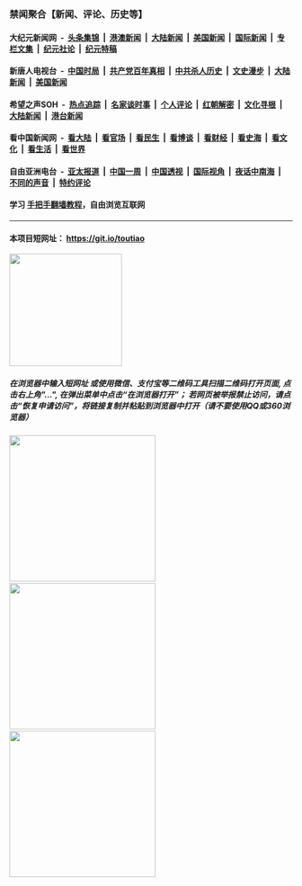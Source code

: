 ### 禁闻聚合【新闻、评论、历史等】

#### 大纪元新闻网 &nbsp;-&nbsp; [头条集锦](indexes/E头条集锦.md?t=02082144) &nbsp;|&nbsp; [港澳新闻](indexes/E港澳新闻.md?t=02082144)  &nbsp;|&nbsp; [大陆新闻](indexes/E大陆新闻.md?t=02082144) &nbsp;|&nbsp; [美国新闻](indexes/E美国新闻.md?t=02082144) &nbsp;|&nbsp; [国际新闻](indexes/E国际新闻.md?t=02082144) &nbsp;|&nbsp; [专栏文集](indexes/E专栏文集.md?t=02082144) &nbsp;|&nbsp; [纪元社论](indexes/E纪元社论.md?t=02082144) &nbsp;|&nbsp; [纪元特稿](indexes/E纪元特稿.md?t=02082144) 

#### 新唐人电视台 &nbsp;-&nbsp; [中国时局](indexes/N中国时局.md?t=02082144) &nbsp;|&nbsp; [共产党百年真相](indexes/N共产党百年真相.md?t=02082144) &nbsp;|&nbsp; [中共杀人历史](indexes/N中共杀人历史.md?t=02082144) &nbsp;|&nbsp; [文史漫步](indexes/N文史漫步.md?t=02082144) &nbsp;|&nbsp; [大陆新闻](indexes/N大陆新闻.md?t=02082144) &nbsp;|&nbsp; [美国新闻](indexes/N美国新闻.md?t=02082144)

#### 希望之声SOH &nbsp;-&nbsp; [热点追踪](indexes/H热点追踪.md?t=02082144) &nbsp;|&nbsp; [名家谈时事](indexes/H名家谈时事.md?t=02082144) &nbsp;|&nbsp; [个人评论](indexes/H个人评论.md?t=02082144)  &nbsp;|&nbsp; [红朝解密](indexes/H红朝解密.md?t=02082144) &nbsp;|&nbsp; [文化寻根](indexes/H文化寻根.md?t=02082144) &nbsp;|&nbsp; [大陆新闻](indexes/H大陆新闻.md?t=02082144) &nbsp;|&nbsp; [港台新闻](indexes/H港台新闻.md?t=02082144)

#### 看中国新闻网 &nbsp;-&nbsp; [看大陆](indexes/S看大陆.md?t=02082144) &nbsp;|&nbsp; [看官场](indexes/S看官场.md?t=02082144) &nbsp;|&nbsp; [看民生](indexes/S看民生.md?t=02082144)  &nbsp;|&nbsp; [看博谈](indexes/S看博谈.md?t=02082144) &nbsp;|&nbsp; [看财经](indexes/S看财经.md?t=02082144) &nbsp;|&nbsp; [看史海](indexes/S看史海.md?t=02082144) &nbsp;|&nbsp; [看文化](indexes/S看文化.md?t=02082144) &nbsp;|&nbsp; [看生活](indexes/S看生活.md?t=02082144) &nbsp;|&nbsp; [看世界](indexes/S看世界.md?t=02082144)

#### 自由亚洲电台 &nbsp;-&nbsp; [亚太报道](indexes/R亚太报道.md?t=02082144) &nbsp;|&nbsp; [中国一周](indexes/R中国一周.md?t=02082144) &nbsp;|&nbsp; [中国透视](indexes/R中国透视.md?t=02082144)  &nbsp;|&nbsp; [国际视角](indexes/R国际视角.md?t=02082144) &nbsp;|&nbsp; [夜话中南海](indexes/R夜话中南海.md?t=02082144) &nbsp;|&nbsp; [不同的声音](indexes/R不同的声音.md?t=02082144) &nbsp;|&nbsp; [特约评论](indexes/R特约评论.md?t=02082144)

#### 学习 [手把手翻墙教程](https://github.com/gfw-breaker/guides/wiki)，自由浏览互联网

----

#### 本项目短网址： https://git.io/toutiao
<img src="https://raw.githubusercontent.com/gfw-breaker/banned-news/master/scripts/img/qr.png" width="200px"/>  

##### 在浏览器中输入短网址 或使用微信、支付宝等二维码工具扫描二维码打开页面, 点击右上角"...", 在弹出菜单中点击“在浏览器打开”； 若网页被举报禁止访问，请点击“恢复申请访问”，将链接复制并粘贴到浏览器中打开（请不要使用QQ或360浏览器）

<img src="https://raw.githubusercontent.com/gfw-breaker/banned-news/master/scripts/img/1.png" width="260px"/> &nbsp; <img src="https://raw.githubusercontent.com/gfw-breaker/banned-news/master/scripts/img/2.png" width="260px"/> &nbsp; <img src="https://raw.githubusercontent.com/gfw-breaker/banned-news/master/scripts/img/3.png" width="260px"/>

